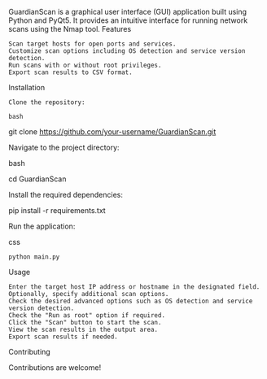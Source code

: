 GuardianScan is a graphical user interface (GUI) application built using Python and PyQt5. It provides an intuitive interface for running network scans using the Nmap tool.
Features

    Scan target hosts for open ports and services.
    Customize scan options including OS detection and service version detection.
    Run scans with or without root privileges.
    Export scan results to CSV format.

Installation

    Clone the repository:

    bash

git clone https://github.com/your-username/GuardianScan.git

Navigate to the project directory:

bash

cd GuardianScan

Install the required dependencies:

pip install -r requirements.txt

Run the application:

css

    python main.py

Usage

    Enter the target host IP address or hostname in the designated field.
    Optionally, specify additional scan options.
    Check the desired advanced options such as OS detection and service version detection.
    Check the "Run as root" option if required.
    Click the "Scan" button to start the scan.
    View the scan results in the output area.
    Export scan results if needed.


Contributing

Contributions are welcome!
